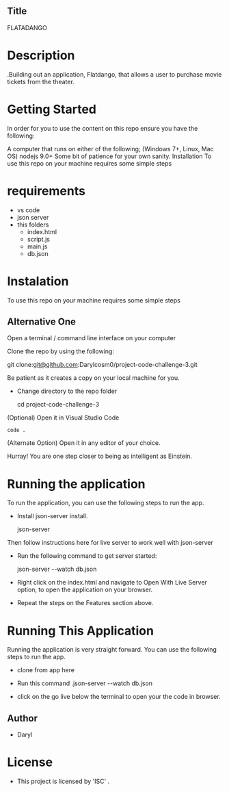 ## Title
 FLATADANGO

 # Description
  .Building out an
application, Flatdango, that allows a user to purchase movie tickets from the
theater.
# Getting Started
In order for you to use the content on this repo ensure you have the following:

A computer that runs on either of the following; (Windows 7+, Linux, Mac OS) nodejs 9.0+ Some bit of patience for your own sanity. Installation To use this repo on your machine requires some simple steps


# requirements
- vs code
- json server
- this folders
  - index.html
  - script.js
  - main.js
  - db.json
# Instalation
To use this repo on your machine requires some simple steps

## Alternative One
Open a terminal / command line interface on your computer

Clone the repo by using the following:

git clone:git@github.com:Darylcosm0/project-code-challenge-3.git

Be patient as it creates a copy on your local machine for you.
- Change directory to the repo folder

  cd project-code-challenge-3

(Optional) Open it in Visual Studio Code

    code .

(Alternate Option) Open it in any editor of your choice.

Hurray! You are one step closer to being as intelligent as Einstein.

# Running the application
To run the application, you can use the following steps to run the app.
- Install json-server ​install.

    json-server​

Then follow instructions here for live server to work well with json-server​
- Run the following command to get server started: 

    ​json-server --watch db.json

- Right click on the index.html and navigate to Open With Live Server option, to open the application on your browser.

- Repeat the steps on the Features section above.

# Running This Application
Running the application is very straight forward. You can use the following steps to run the app.

- clone from app here

- Run this command .json-server --watch db.json

- click on the go live below the terminal to open your the code in browser.

## Author
- Daryl

# License
- This project is licensed by 'ISC'
    .


